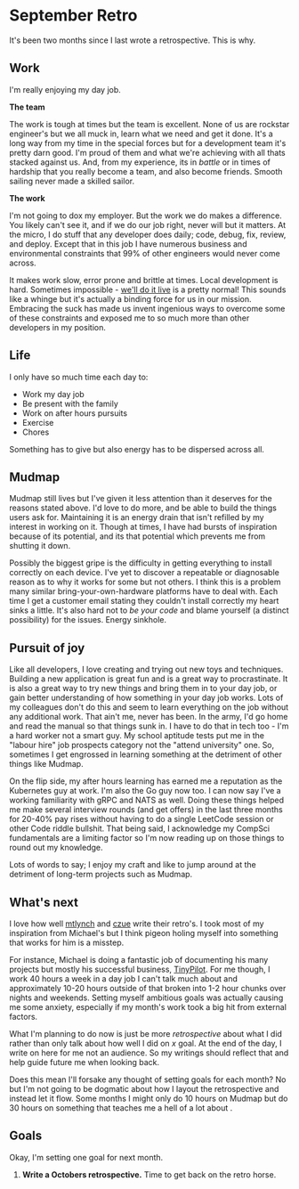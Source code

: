 # September Retro

It's been two months since I last wrote a retrospective. This is why.

## Work

I'm really enjoying my day job. 

**The team**

The work is tough at times but the team is excellent. None of
us are rockstar engineer's but we all muck in, learn what we need and get it done.
It's a long way from my time in the special forces but for a development team it's pretty
darn good. I'm proud of them and what we're achieving with all thats stacked against us.
And, from my experience, its in *battle* or in times of hardship that you really become a
team, and also become friends. Smooth sailing never made a skilled sailor.

**The work**

I'm not going to dox my employer. But the work we do makes a difference. You likely can't
see it, and if we do our job right, never will but it matters. At the micro, I do stuff
that any developer does daily; code, debug, fix, review, and deploy. Except that in this
job I have numerous business and environmental constraints that 99% of other engineers
would never come across. 

It makes work slow, error prone and brittle at times. 
Local development is hard. Sometimes impossible - 
[we'll do it live](https://www.youtube.com/watch?v=vu2NK5REvWM) is a pretty normal!
This sounds like a whinge but it's actually a binding force for us in our mission.
Embracing the suck has made us invent ingenious ways to overcome some of these
constraints and exposed me to so much more than other developers in my position.

## Life

I only have so much time each day to:

- Work my day job
- Be present with the family
- Work on after hours pursuits
- Exercise
- Chores

Something has to give but also energy has to be dispersed across all. 

## Mudmap

Mudmap still lives but I've given it less attention than it deserves for the reasons
stated above. I'd love to do more, and be able to build the things users ask for.
Maintaining it is an energy drain that isn't refilled by my interest in working on it. 
Though at times, I have had bursts of inspiration because of its potential, and its
that potential which prevents me from shutting it down.

Possibly the biggest gripe is the difficulty in getting everything to install
correctly on each device. I've yet to discover a repeatable or diagnosable reason
as to why it works for some but not others. I think this is a problem many similar
bring-your-own-hardware platforms have to deal with. Each time I get a customer email 
stating they couldn't install correctly my heart sinks a little. It's also hard not to 
*be your code* and blame yourself (a distinct possibility) for the issues. Energy sinkhole.

## Pursuit of joy

Like all developers, I love creating and trying out new toys and techniques. 
Building a new application is great fun and is a great way to procrastinate. It
is also a great way to try new things and bring them in to your day job, or gain
better understanding of how something in your day job works. Lots of my colleagues
don't do this and seem to learn everything on the job without any additional work.
That ain't me, never has been. In the army, I'd go home and read the manual so that
things sunk in. I have to do that in tech too - I'm a hard worker not a smart guy.
My school aptitude tests put me in the "labour hire" job prospects category not 
the "attend university" one. So, sometimes I get engrossed in learning something 
at the detriment of other things like Mudmap.

On the flip side, my after hours learning has earned me a reputation as the
Kubernetes guy at work. I'm also the Go guy now too. I can now say I've a working 
familiarity with gRPC and NATS as well. Doing these things helped me make several
interview rounds (and get offers) in the last three months for 20-40% pay rises
without having to do a single LeetCode session or other Code riddle bullshit. That
being said, I acknowledge my CompSci fundamentals are a limiting factor so I'm now
reading up on those things to round out my knowledge.

Lots of words to say; I enjoy my craft and like to jump around at the detriment of 
long-term projects such as Mudmap.

## What's next

I love how well [mtlynch](https://mtlynch.io/retrospectives/) and 
[czue](https://www.coryzue.com/writing/) write their retro's. I took most
of my inspiration from Michael's but I think pigeon holing myself into 
something that works for him is a misstep.

For instance, Michael is doing a fantastic job of documenting his many 
projects but mostly his successful business, [TinyPilot](https://tinypilotkvm.com).
For me though, I work 40 hours a week in a day job I can't talk much about
and approximately 10-20 hours outside of that broken into 1-2 hour chunks 
over nights and weekends. Setting myself ambitious goals was actually causing
me some anxiety, especially if my month's work took a big hit from external
factors.

What I'm planning to do now is just be more *retrospective* about what I 
did rather than only talk about how well I did on *x* goal. At the end
of the day, I write on here for me not an audience. So my writings should
reflect that and help guide future me when looking back.

Does this mean I'll forsake any thought of setting goals for each month?
No but I'm not going to be dogmatic about how I layout the retrospective
and instead let it flow. Some months I might only do 10 hours on Mudmap but do 30
hours on something that teaches me a hell of a lot about *<insert tech>*.

## Goals

Okay, I'm setting one goal for next month.

1. **Write a Octobers retrospective.** Time to get back on the retro horse.


